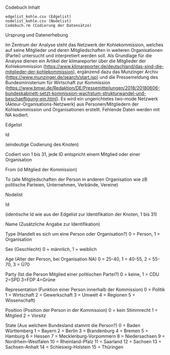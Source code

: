 Codebuch 
Inhalt

    edgelist_kohle.csv (Edgelist)
    nodelist_kohle.csv (Nodelist)
    Codebuch.rm (Codierung der Datensätze)

Ursprung und Datenerhebung

Im Zentrum der Analyse steht das Netzwerk der Kohlekommission, welches auf seine Mitglieder und deren Mitgliedschaften in weiteren Organisationen (Partei) untersucht und interpretiert werden soll. Als Grundlage für die Analyse dienen ein Artikel der klimareporter über die Mitglieder der Kohlekommission (https://www.klimareporter.de/deutschland/das-sind-die-mitglieder-der-kohlekommission), ergänzend dazu das Munzinger Archiv (https://www.munzinger.de/search/start.jsp) und die Pressemeldung des Bundesministerium für Wirtschaft zur Kommission (https://www.bmwi.de/Redaktion/DE/Pressemitteilungen/2018/20180606-bundeskabinett-setzt-kommission-wachstum-strukturwandel-und-beschaeftigung-ein.html).
Es wird ein ungerichtetes two-mode Netzwerk (Akteur-Organisations-Netzwerk) aus Personen/Mitgliedern der Kohlekommission und Organisationen erstellt. Fehlende Daten werden mit NA kodiert.

Edgelist

Id 

(eindeutige Codierung des Knoten)

Codiert von 1 bis 31, jede ID entspricht einem Mitglied oder einer Organisation

From (id Mitglied der Kommission)

To (alle Mitgliedschaften der Person in anderen Organisation wie zB politische Parteien, Unternehmen, Verbände, Vereine)

Nodelist

Id

(identische Id wie aus der Edgelist zur Identifikation der Knoten, 1 bis 31)

Name (Zusätzliche Angabe zur Identifikation)

Type (Handelt es sich um eine Person oder Organisation?)
0 = Person, 
1 = Organisation

Sex (Geschlecht)
0 = männlich, 
1 = weiblich

Age (Alter der Person, bei Organisation NA)
0 = 25-40,
1 = 40-55, 
2 = 55-70, 
3 = Ü70

Party (Ist die Person Mitglied einer politischen Partei?)
0 = keine,
1 = CDU
2=SPD
3=FDP
4=Grüne

Representation (Funktion einer Person innerhalb der Kommission)
0 = Politik
1 = Wirtschaft 
2 = Gewerkschaft
3 = Umwelt 
4 = Regionen
5 = Wissenschaft)

Position (Position der Person in der Kommission)
0 = kein Stimmrecht 
1 = Mitglied
2 = Vorsitz

State (Aus welchem Bundesland stammt die Person?)
0 = Baden Württemberg
1 = Bayern
2 = Berlin
3 = Brandenburg
4 = Bremen
5 = Hamburg
6 = Hessen
7 = Mecklenburg-Vorpommern
8 = Niedersachsen
9 = Nordrhein-Westfalen
10 = Rheinland-Pfalz
11 = Saarland
12 = Sachsen
13 = Sachsen-Anhalt
14 = Schleswig-Holstein
15 = Thüringen



